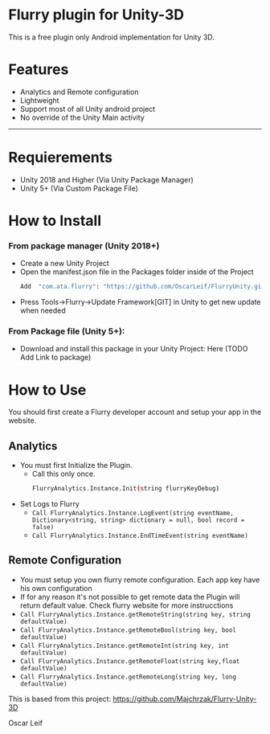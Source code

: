 # Flurry plugin for Unity-3D

This is a free plugin only Android implementation for Unity 3D.

# Features
- Analytics and Remote configuration
- Lightweight 
- Support most of all Unity android project
- No override of the Unity Main activity
----
# Requierements
- Unity 2018 and Higher (Via Unity Package Manager)
- Unity 5+ (Via Custom Package File)

# How to Install
### From package manager (Unity 2018+)
- Create a new Unity Project
- Open the manifest.json file in the Packages folder inside of the Project
  ```sh
  Add  "com.ata.flurry": "https://github.com/OscarLeif/FlurryUnity.git",
  ```
- Press Tools->Flurry->Update Framework[GIT] in Unity to get new update when needed
### From Package file (Unity 5+):
- Download and install this package in your Unity Project: Here (TODO Add Link to package)


# How to Use 

You should first create a Flurry developer account and setup your app in the website.

## Analytics

- You must first Initialize the Plugin.
  - Call this only once.
    ```sh
    FlurryAnalytics.Instance.Init(string flurryKeyDebug)
    ```
- Set Logs to Flurry
  - ```Call FlurryAnalytics.Instance.LogEvent(string eventName, Dictionary<string, string> dictionary = null, bool record = false) ```
  - ```Call FlurryAnalytics.Instance.EndTimeEvent(string eventName)```
 
## Remote Configuration
- You must setup you own flurry remote configuration. Each app key have his own configuration
- If for any reason it's not possible to get remote data the Plugin will return default value. Check flurry website for more instrucctions
- ```Call FlurryAnalytics.Instance.getRemoteString(string key, string defaultValue)```
- ```Call FlurryAnalytics.Instance.getRemoteBool(string key, bool defaultValue)```
- ```Call FlurryAnalytics.Instance.getRemoteInt(string key, int defaultValue)```
- ```Call FlurryAnalytics.Instance.getRemoteFloat(string key,float defaultValue)```
- ```Call FlurryAnalytics.Instance.getRemoteLong(string key, long defaultValue)```


This is based from this project:
https://github.com/Majchrzak/Flurry-Unity-3D

Oscar Leif
